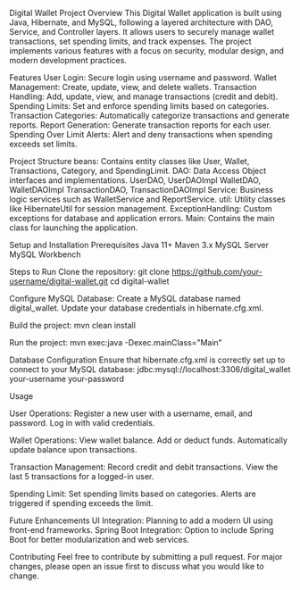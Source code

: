 Digital Wallet Project
Overview
This Digital Wallet application is built using Java, Hibernate, and MySQL, following a layered architecture with DAO, Service, and Controller layers. It allows users to securely manage wallet transactions, set spending limits, and track expenses. The project implements various features with a focus on security, modular design, and modern development practices.

Features
User Login: Secure login using username and password.
Wallet Management: Create, update, view, and delete wallets.
Transaction Handling: Add, update, view, and manage transactions (credit and debit).
Spending Limits: Set and enforce spending limits based on categories.
Transaction Categories: Automatically categorize transactions and generate reports.
Report Generation: Generate transaction reports for each user.
Spending Over Limit Alerts: Alert and deny transactions when spending exceeds set limits.

Project Structure
beans: Contains entity classes like User, Wallet, Transactions, Category, and SpendingLimit.
DAO: Data Access Object interfaces and implementations.
UserDAO, UserDAOImpl
WalletDAO, WalletDAOImpl
TransactionDAO, TransactionDAOImpl
Service: Business logic services such as WalletService and ReportService.
util: Utility classes like HibernateUtil for session management.
ExceptionHandling: Custom exceptions for database and application errors.
Main: Contains the main class for launching the application.

Setup and Installation
Prerequisites
Java 11+
Maven 3.x
MySQL Server
MySQL Workbench

Steps to Run
Clone the repository:
git clone https://github.com/your-username/digital-wallet.git
cd digital-wallet

Configure MySQL Database:
Create a MySQL database named digital_wallet.
Update your database credentials in hibernate.cfg.xml.

Build the project:
mvn clean install

Run the project:
mvn exec:java -Dexec.mainClass="Main"

Database Configuration
Ensure that hibernate.cfg.xml is correctly set up to connect to your MySQL database:
<property name="hibernate.connection.url">jdbc:mysql://localhost:3306/digital_wallet</property>
<property name="hibernate.connection.username">your-username</property>
<property name="hibernate.connection.password">your-password</property>

Usage

User Operations:
Register a new user with a username, email, and password.
Log in with valid credentials.

Wallet Operations:
View wallet balance.
Add or deduct funds.
Automatically update balance upon transactions.

Transaction Management:
Record credit and debit transactions.
View the last 5 transactions for a logged-in user.

Spending Limit:
Set spending limits based on categories.
Alerts are triggered if spending exceeds the limit.

Future Enhancements
UI Integration: Planning to add a modern UI using front-end frameworks.
Spring Boot Integration: Option to include Spring Boot for better modularization and web services.

Contributing
Feel free to contribute by submitting a pull request. For major changes, please open an issue first to discuss what you would like to change.
